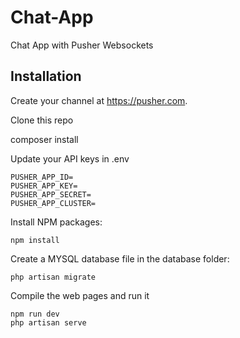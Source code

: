 # Chat-App
Chat App with Pusher Websockets


## Installation

Create your channel at https://pusher.com.

Clone this repo

composer install

Update your API keys in .env
```
PUSHER_APP_ID=
PUSHER_APP_KEY=
PUSHER_APP_SECRET=
PUSHER_APP_CLUSTER=
 ```
Install NPM packages:

```npm install```

Create a MYSQL database file in the database folder:

```php artisan migrate```

Compile the web pages and run it

```
npm run dev
php artisan serve
```


    
